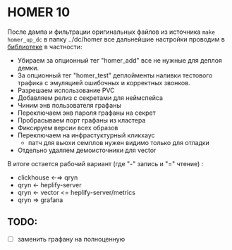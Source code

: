 # HOMER 10

После дампа и фильтрации оригинальных файлов из источника ``make homer_up_dc`` в папку ../dc/homer все дальнейшие настройки проводим в [библиотеке](mon-homer.yml) в частности:
- Убираем за опционный тег "homer_add" все не нужные для деплоя демки.
- За опционный тег "homer_test" деплойменты наливки тестового трафика с эмуляцией ошибочных и корректных звонков.
- Разрешаем использование PVC
- Добавляем релиз с секретами для неймспейса
- Чиним энв пользователя графаны
- Переключаем энв пароля графаны на секрет
- Пробрасываем порт графаны из кластера
- Фиксируем версии всех образов
- Переключаем на инфрастуктурный кликхаус
  - патч для вьюхи семплов нужен видимо только для отладки
- Отдельно удаляем демоисточники для vector

В итоге остается рабочий вариант (где "-" запись и "=" чтение) : 
- clickhouse <-=> qryn 
- qryn <- heplify-server
- qryn <- vector <= heplify-server/metrics
- qryn => grafana

## TODO:

- [ ] заменить графану на полноценную